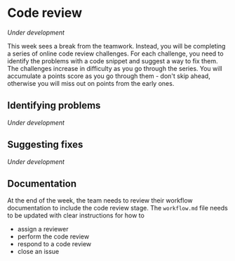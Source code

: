 # Code review

*Under development*

This week sees a break from the teamwork. Instead, you will be completing a series
of online code review challenges. For each challenge, you need to identify the 
problems with a code snippet and suggest a way to fix them. The challenges increase
in difficulty as you go through the series. You will accumulate a points score as 
you go through them - don't skip ahead, otherwise you will miss out on points from
the early ones.

## Identifying problems

*Under development*

## Suggesting fixes

*Under development*

## Documentation

At the end of the week, the team needs to review their workflow documentation to include
the code review stage. The `workflow.md` file needs to be updated with clear instructions
for how to 

* assign a reviewer
* perform the code review
* respond to a code review
* close an issue
